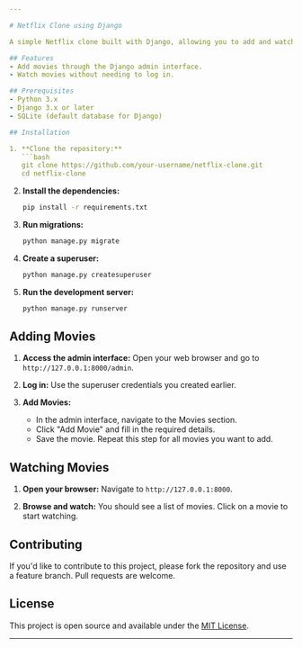 ```yaml
---

# Netflix Clone using Django

A simple Netflix clone built with Django, allowing you to add and watch movies on localhost.

## Features
- Add movies through the Django admin interface.
- Watch movies without needing to log in.

## Prerequisites
- Python 3.x
- Django 3.x or later
- SQLite (default database for Django)

## Installation

1. **Clone the repository:**
   ```bash
   git clone https://github.com/your-username/netflix-clone.git
   cd netflix-clone
   ```


2. **Install the dependencies:**
   ```bash
   pip install -r requirements.txt
   ```

3. **Run migrations:**
   ```bash
   python manage.py migrate
   ```

4. **Create a superuser:**
   ```bash
   python manage.py createsuperuser
   ```

5. **Run the development server:**
   ```bash
   python manage.py runserver
   ```

## Adding Movies

1. **Access the admin interface:**
   Open your web browser and go to `http://127.0.0.1:8000/admin`.

2. **Log in:**
   Use the superuser credentials you created earlier.

3. **Add Movies:**
   - In the admin interface, navigate to the Movies section.
   - Click "Add Movie" and fill in the required details.
   - Save the movie. Repeat this step for all movies you want to add.

## Watching Movies

1. **Open your browser:**
   Navigate to `http://127.0.0.1:8000`.

2. **Browse and watch:**
   You should see a list of movies. Click on a movie to start watching.


## Contributing
If you'd like to contribute to this project, please fork the repository and use a feature branch. Pull requests are welcome.

## License
This project is open source and available under the [MIT License](LICENSE).

---
```

